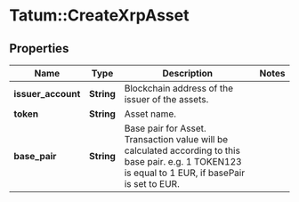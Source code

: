 # Tatum::CreateXrpAsset

## Properties
Name | Type | Description | Notes
------------ | ------------- | ------------- | -------------
**issuer_account** | **String** | Blockchain address of the issuer of the assets. | 
**token** | **String** | Asset name. | 
**base_pair** | **String** | Base pair for Asset. Transaction value will be calculated according to this base pair. e.g. 1 TOKEN123 is equal to 1 EUR, if basePair is set to EUR. | 

